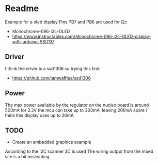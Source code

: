 # Readme

Example for a oled display
Pins PB7 and PB8 are used for i2c

  * Monochrome-096-i2c-OLED
  * https://www.instructables.com/Monochrome-096-i2c-OLED-display-with-arduino-SSD13/

## Driver

I think the driver is a ssd1306
so trying this first

  * https://github.com/jamwaffles/ssd1306

## Power

The max power available by the regulator on the nucleo board is around 500mA for 3.3V
the mcu can take up to 300mA, leaving 200mA spare
I think this display uses up to 20mA

## TODO

  * Create an embedded graphics example

According to the I2C scanner 3C is used
The wiring output from the mbed site is a bit misleading
